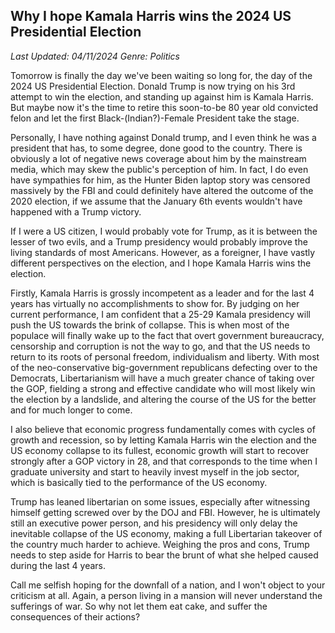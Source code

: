 ## Why I hope Kamala Harris wins the 2024 US Presidential Election
*Last Updated: 04/11/2024*
*Genre: Politics*

Tomorrow is finally the day we've been waiting so long for, the day of the 2024 US Presidential Election.
Donald Trump is now trying on his 3rd attempt to win the election, and standing up against him is Kamala Harris.
But maybe now it's the time to retire this soon-to-be 80 year old convicted felon and let the first Black-(Indian?)-Female President take the stage.

Personally, I have nothing against Donald trump, and I even think he was a president that has, to some degree, done good to the country.
There is obviously a lot of negative news coverage about him by the mainstream media, which may skew the public's perception of him.
In fact, I do even have sympathies for him, as the Hunter Biden laptop story was censored massively by the FBI and could definitely have altered the outcome of the 2020 election,
if we assume that the January 6th events wouldn't have happened with a Trump victory.

If I were a US citizen, I would probably vote for Trump, as it is between the lesser of two evils, and a Trump presidency would probably improve the living standards of most Americans.
However, as a foreigner, I have vastly different perspectives on the election, and I hope Kamala Harris wins the election.

Firstly, Kamala Harris is grossly incompetent as a leader and for the last 4 years has virtually no accomplishments to show for.
By judging on her current performance, I am confident that a 25-29 Kamala presidency will push the US towards the brink of collapse.
This is when most of the populace will finally wake up to the fact that overt government bureaucracy, censorship and corruption is not the way to go,
and that the US needs to return to its roots of personal freedom, individualism and liberty.
With most of the neo-conservative big-government republicans defecting over to the Democrats,
Libertarianism will have a much greater chance of taking over the GOP, 
fielding a strong and effective candidate who will most likely win the election by a landslide, and altering the course of the US for the better and for much longer to come.

I also believe that economic progress fundamentally comes with cycles of growth and recession, so by letting Kamala Harris win the election and the US economy collapse to its fullest, 
economic growth will start to recover strongly after a GOP victory in 28, and that corresponds to the time when I graduate university and start to heavily invest myself in the job sector, 
which is basically tied to the performance of the US economy.

Trump has leaned libertarian on some issues, especially after witnessing himself getting screwed over by the DOJ and FBI.
However, he is ultimately still an executive power person, and his presidency will only delay the inevitable collapse of the US economy, making a full Libertarian takeover of the country much harder to achieve.
Weighing the pros and cons, Trump needs to step aside for Harris to bear the brunt of what she helped caused during the last 4 years.

Call me selfish hoping for the downfall of a nation, and I won't object to your criticism at all. Again, a person living in a mansion will never understand the sufferings of war. 
So why not let them eat cake, and suffer the consequences of their actions?